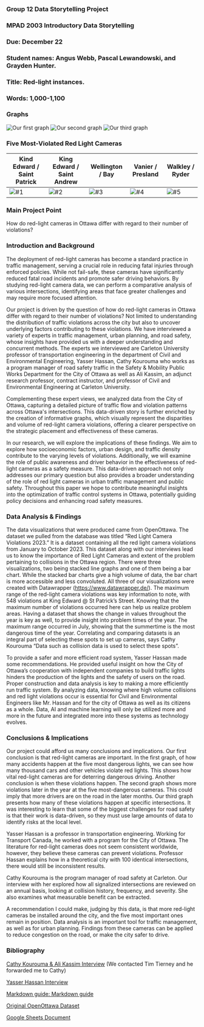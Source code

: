 ### Group 12 Data Storytelling Project

### MPAD 2003 Introductory Data Storytelling
### Due: December 22
### Student names: Angus Webb, Pascal Lewandowski, and Grayden Hunter.
### Title: Red-light instances.
### Words: 1,000-1,100

### Graphs
![Our first graph](./images/Graph-1.png)
![Our second graph](./images/Graph-2.png)
![Our third graph](./images/Graph-3.png)

### Five Most-Violated Red Light Cameras
| Kind Edward / Saint Patrick | King Edward / Saint Andrew | Wellington / Bay | Vanier / Presland | Walkley / Ryder |
| ----------- | ----------- | ----------- | ----------- | ----------- |
| ![#1](./Images/IMG_20231216_145025847.jpg) | ![#2](./Images/IMG_20231216_145940353.jpg) | ![#3](./Images/IMG_20231216_152611368.jpg) | ![#4](./Images/IMG_20231216_155906535.jpg) | ![#5](./Images/IMG_20231216_163428305.jpg) |

### Main Project Point
How do red-light cameras in Ottawa differ with regard to their number of violations?

### Introduction and Background
The deployment of red-light cameras has become a standard practice in traffic management, serving a crucial role in reducing fatal injuries through enforced policies. While not fail-safe, these cameras have significantly reduced fatal road incidents and promote safer driving behaviors. By studying red-light camera data, we can perform a comparative analysis of various intersections, identifying areas that face greater challenges and may require more focused attention.

Our project is driven by the question of how do red-light cameras in Ottawa differ with regard to their number of violations? Not limited to understanding the distribution of traffic violations across the city but also to uncover underlying factors contributing to these violations. We have interviewed a variety of experts in traffic management, urban planning, and road safety, whose insights have provided us with a deeper understanding and concurrent methods. The experts we interviewed are Carleton University professor of transportation engineering in the department of Civil and Environmental Engineering, Yasser Hassan, Cathy Kourouma who works as a program manager of road safety traffic in the Safety & Mobility Public Works Department for the City of Ottawa as well as Ali Kassim, an adjunct research professor, contract instructor, and professor of Civil and Environmental Engineering at Carleton University.

Complementing these expert views, we analyzed data from the City of Ottawa, capturing a detailed picture of traffic flow and violation patterns across Ottawa's intersections. This data-driven story is further enriched by the creation of informative graphs, which visually represent the disparities and volume of red-light camera violations, offering a clearer perspective on the strategic placement and effectiveness of these cameras.

In our research, we will explore the implications of these findings. We aim to explore how socioeconomic factors, urban design, and traffic density contribute to the varying levels of violations. Additionally, we will examine the role of public awareness and driver behavior in the effectiveness of red-light cameras as a safety measure. This data-driven approach not only addresses our primary question but also provides a broader understanding of the role of red light cameras in urban traffic management and public safety. Throughout this paper we hope to contribute meaningful insights into the optimization of traffic control systems in Ottawa, potentially guiding policy decisions and enhancing road safety measures. 

### Data Analysis & Findings

The data visualizations that were produced came from OpenOttawa. The dataset we pulled from the database was titled “Red Light Camera Violations 2023.” It is a dataset containing all the red light camera violations from January to October 2023.
This dataset along with our interviews lead us to know the importance of Red Light Cameras and extent of the problem pertaining to collisions in the Ottawa region. There were three visualizations, two being stacked line graphs and one of them being a bar chart. While the stacked bar charts give a high volume of data, the bar chart is more accessible and less convoluted. All three of our visualizations were created with Datawrapper (https://www.datawrapper.de/). The maximum range of the red-light camera violations was key information to note, with 548 violations at King Edward @ St Patrick’s Street. Knowing that the maximum number of violations occurred here can help us realize problem areas. Having a dataset that shows the change in values throughout the year is key as well, to provide insight into problem times of the year. The maximum range occurred in July, showing that the summertime is the most dangerous time of the year. Correlating and comparing datasets is an integral part of selecting these spots to set up cameras, says Cathy Kourouma “Data such as collision data is used to select these spots”. 

To provide a safer and more efficient road system, Yasser Hassan made some recommendations. He provided useful insight on how the City of Ottawa’s cooperation with independent companies to build traffic lights hinders the production of the lights and the safety of users on the road. Proper construction and data analysis is key to making a more efficiently run traffic system.
By analyzing data, knowing where high volume collisions and red light violations occur is essential for Civil and Environmental Engineers like Mr. Hassan and for the city of Ottawa as well as its citizens as a whole. Data, AI and machine learning will only be utilized more and more in the future and integrated more into these systems as technology evolves.

### Conclusions & Implications
Our project could afford us many conclusions and implications. Our first conclusion is that red-light cameras are important. In the first graph, of how many accidents happen at the five most dangerous lights, we can see how many thousand cars and other vehicles violate red lights. This shows how vital red-light cameras are for deterring dangerous driving. Another conclusion is when these violations happen. The second graph shows more violations later in the year at the five most-dangerous cameras. This could imply that more drivers are on the road in the later months. Our third graph presents how many of these violations happen at specific intersections. It was interesting to learn that some of the biggest challenges for road safety is that their work is data-driven, so they must use large amounts of data to identify risks at the local level. 

Yasser Hassan is a professor in transportation engineering. Working for Transport Canada, he worked with a program for the City of Ottawa. The literature for red-light cameras does not seem consistent worldwide, however, they believe these cameras can prevent violations. Professor Hassan explains how in a theoretical city with 100 identical intersections, there would still be inconsistent results.

Cathy Kourouma is the program manager of road safety at Carleton. Our interview with her explored how all signalized intersections are reviewed on an annual basis, looking at collision history, frequency, and severity. She also examines what measurable benefit can be extracted. 

A recommendation I could make, judging by this data, is that more red-light cameras be installed around the city, and the five most important ones remain in position. Data analysis is an important tool for traffic management, as well as for urban planning. Findings from these cameras can be applied to reduce congestion on the road, or make the city safer to drive.

### Bibliography

[Cathy Kourouma & Ali Kassim Interview](https://ottawa.ca/en/city-hall/mayor-and-city-councillors/tim-tierney-councillor-ward-11-beacon-hill-cyrville) (We contacted Tim Tierney and he forwarded me to Cathy)

[Yasser Hassan Interview](https://carleton.ca/cee/profile/yasser-hassan/)

[Markdown guide: Markdown guide](markdownguide.org)

[Original OpenOttawa Dataset](https://open.ottawa.ca/datasets/ottawa::red-light-camera-violations-2023/explore)

[Google Sheets Document](https://docs.google.com/spreadsheets/d/1mApQ0AFGUMlbF4OrZMrWKW5Otq_Tb9qEg4cTug7qVeE/edit#gid=598565607)